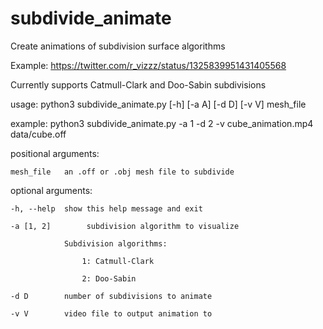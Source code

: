# subdivide_animate
Create animations of subdivision surface algorithms

Example: https://twitter.com/r_vizzz/status/1325839951431405568

Currently supports Catmull-Clark and Doo-Sabin subdivisions

usage: python3 subdivide_animate.py [-h] [-a A] [-d D] [-v V] mesh_file

example: python3 subdivide_animate.py -a 1 -d 2 -v cube_animation.mp4 data/cube.off

positional arguments:

    mesh_file   an .off or .obj mesh file to subdivide

optional arguments:

    -h, --help  show this help message and exit
  
    -a [1, 2]        subdivision algorithm to visualize
  
              	Subdivision algorithms:
                
              		1: Catmull-Clark
                  
              		2: Doo-Sabin
                  
    -d D        number of subdivisions to animate
  
    -v V        video file to output animation to
  
